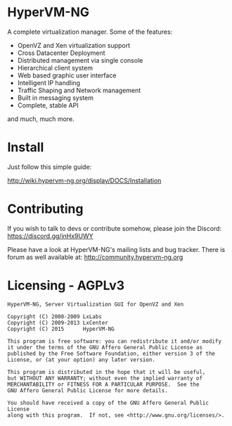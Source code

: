 # HyperVM-NG
A complete virtualization manager. Some of the features:

* OpenVZ and Xen virtualization support
* Cross Datacenter Deployment
* Distributed management via single console
* Hierarchical client system
* Web based graphic user interface
* Intelligent IP handling
* Traffic Shaping and Network management
* Built in messaging system
* Complete, stable API

and much, much more.

# Install

Just follow this simple guide:

http://wiki.hypervm-ng.org/display/DOCS/Installation

# Contributing


If you wish to talk to devs or contribute somehow, please join the Discord: https://discord.gg/jnHx9UWY


Please have a look at HyperVM-NG's mailing lists and bug tracker. There is forum as well available at: http://community.hypervm-ng.org

# Licensing - AGPLv3

    HyperVM-NG, Server Virtualization GUI for OpenVZ and Xen

    Copyright (C) 2000-2009	LxLabs
    Copyright (C) 2009-2013	LxCenter
    Copyright (C) 2015		HyperVM-NG

    This program is free software: you can redistribute it and/or modify
    it under the terms of the GNU Affero General Public License as
    published by the Free Software Foundation, either version 3 of the
    License, or (at your option) any later version.

    This program is distributed in the hope that it will be useful,
    but WITHOUT ANY WARRANTY; without even the implied warranty of
    MERCHANTABILITY or FITNESS FOR A PARTICULAR PURPOSE.  See the
    GNU Affero General Public License for more details.

    You should have received a copy of the GNU Affero General Public License
    along with this program.  If not, see <http://www.gnu.org/licenses/>.
